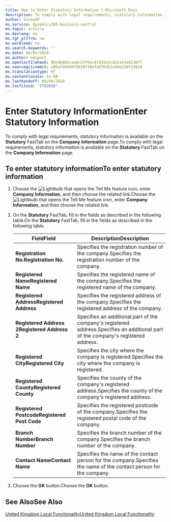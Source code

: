 ```yaml
---
title: How to Enter Statutory Information | Microsoft Docs
description: To comply with legal requirements, statutory information is available on the Statutory FastTab on the Company Information page.
author: SorenGP
ms.service: dynamics365-business-central
ms.topic: article
ms.devlang: na
ms.tgt_pltfrm: na
ms.workload: na
ms.search.keywords: ''
ms.date: 04/01/2020
ms.author: edupont
ms.openlocfilehash: 8be8b863caa8c57f6ec87d3543c9231e3a41387f
ms.sourcegitcommit: a80afd4e5075018716efad76d82a54e158f1392d
ms.translationtype: HT
ms.contentlocale: en-GB
ms.lasthandoff: 09/09/2020
ms.locfileid: "3782036"
---
```

# <a name="enter-statutory-information"></a><span data-ttu-id="0d0a9-103">Enter Statutory Information</span><span class="sxs-lookup"><span data-stu-id="0d0a9-103">Enter Statutory Information</span></span>
<span data-ttu-id="0d0a9-104">To comply with legal requirements, statutory information is available on the **Statutory** FastTab on the **Company Information** page.</span><span class="sxs-lookup"><span data-stu-id="0d0a9-104">To comply with legal requirements, statutory information is available on the **Statutory** FastTab on the **Company Information** page.</span></span>  

## <a name="to-enter-statutory-information"></a><span data-ttu-id="0d0a9-105">To enter statutory information</span><span class="sxs-lookup"><span data-stu-id="0d0a9-105">To enter statutory information</span></span>  

1.  <span data-ttu-id="0d0a9-106">Choose the ![Lightbulb that opens the Tell Me feature](../../media/ui-search/search_small.png "Tell me what you want to do") icon, enter **Company Information**, and then choose the related link.</span><span class="sxs-lookup"><span data-stu-id="0d0a9-106">Choose the ![Lightbulb that opens the Tell Me feature](../../media/ui-search/search_small.png "Tell me what you want to do") icon, enter **Company Information**, and then choose the related link.</span></span>  
2.  <span data-ttu-id="0d0a9-107">On the **Statutory** FastTab, fill in the fields as described in the following table.</span><span class="sxs-lookup"><span data-stu-id="0d0a9-107">On the **Statutory** FastTab, fill in the fields as described in the following table.</span></span>  

    |<span data-ttu-id="0d0a9-108">Field</span><span class="sxs-lookup"><span data-stu-id="0d0a9-108">Field</span></span>|<span data-ttu-id="0d0a9-109">Description</span><span class="sxs-lookup"><span data-stu-id="0d0a9-109">Description</span></span>|  
    |---------------------------------|---------------------------------------|  
    |<span data-ttu-id="0d0a9-110">**Registration No.**</span><span class="sxs-lookup"><span data-stu-id="0d0a9-110">**Registration No.**</span></span>|<span data-ttu-id="0d0a9-111">Specifies the registration number of the company.</span><span class="sxs-lookup"><span data-stu-id="0d0a9-111">Specifies the registration number of the company.</span></span>|  
    |<span data-ttu-id="0d0a9-112">**Registered Name**</span><span class="sxs-lookup"><span data-stu-id="0d0a9-112">**Registered Name**</span></span>|<span data-ttu-id="0d0a9-113">Specifies the registered name of the company.</span><span class="sxs-lookup"><span data-stu-id="0d0a9-113">Specifies the registered name of the company.</span></span>|  
    |<span data-ttu-id="0d0a9-114">**Registered Address**</span><span class="sxs-lookup"><span data-stu-id="0d0a9-114">**Registered Address**</span></span>|<span data-ttu-id="0d0a9-115">Specifies the registered address of the company.</span><span class="sxs-lookup"><span data-stu-id="0d0a9-115">Specifies the registered address of the company.</span></span>|  
    |<span data-ttu-id="0d0a9-116">**Registered Address 2**</span><span class="sxs-lookup"><span data-stu-id="0d0a9-116">**Registered Address 2**</span></span>|<span data-ttu-id="0d0a9-117">Specifies an additional part of the company's registered address.</span><span class="sxs-lookup"><span data-stu-id="0d0a9-117">Specifies an additional part of the company's registered address.</span></span>|  
    |<span data-ttu-id="0d0a9-118">**Registered City**</span><span class="sxs-lookup"><span data-stu-id="0d0a9-118">**Registered City**</span></span>|<span data-ttu-id="0d0a9-119">Specifies the city where the company is registered.</span><span class="sxs-lookup"><span data-stu-id="0d0a9-119">Specifies the city where the company is registered.</span></span>|  
    |<span data-ttu-id="0d0a9-120">**Registered County**</span><span class="sxs-lookup"><span data-stu-id="0d0a9-120">**Registered County**</span></span>|<span data-ttu-id="0d0a9-121">Specifies the county of the company's registered address.</span><span class="sxs-lookup"><span data-stu-id="0d0a9-121">Specifies the county of the company's registered address.</span></span>|  
    |<span data-ttu-id="0d0a9-122">**Registered Postcode**</span><span class="sxs-lookup"><span data-stu-id="0d0a9-122">**Registered Post Code**</span></span>|<span data-ttu-id="0d0a9-123">Specifies the registered postcode of the company.</span><span class="sxs-lookup"><span data-stu-id="0d0a9-123">Specifies the registered postal code of the company.</span></span>|  
    |<span data-ttu-id="0d0a9-124">**Branch Number**</span><span class="sxs-lookup"><span data-stu-id="0d0a9-124">**Branch Number**</span></span>|<span data-ttu-id="0d0a9-125">Specifies the branch number of the company.</span><span class="sxs-lookup"><span data-stu-id="0d0a9-125">Specifies the branch number of the company.</span></span>|  
    |<span data-ttu-id="0d0a9-126">**Contact Name**</span><span class="sxs-lookup"><span data-stu-id="0d0a9-126">**Contact Name**</span></span>|<span data-ttu-id="0d0a9-127">Specifies the name of the contact person for the company.</span><span class="sxs-lookup"><span data-stu-id="0d0a9-127">Specifies the name of the contact person for the company.</span></span>|  

3.  <span data-ttu-id="0d0a9-128">Choose the **OK** button.</span><span class="sxs-lookup"><span data-stu-id="0d0a9-128">Choose the **OK** button.</span></span>  

## <a name="see-also"></a><span data-ttu-id="0d0a9-129">See Also</span><span class="sxs-lookup"><span data-stu-id="0d0a9-129">See Also</span></span>  
[<span data-ttu-id="0d0a9-130">United Kingdom Local Functionality</span><span class="sxs-lookup"><span data-stu-id="0d0a9-130">United Kingdom Local Functionality</span></span>](united-kingdom-local-functionality.md)
